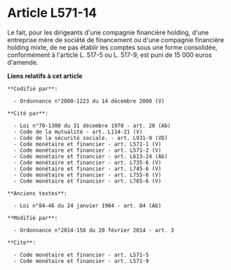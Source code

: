 # Article L571-14

Le fait, pour les dirigeants d'une compagnie          financière holding, d'une entreprise mère de société de financement ou
d'une compagnie financière holding mixte, de ne pas établir les comptes sous une forme consolidée, conformément à l'article
L. 517-5 ou L. 517-9, est puni de 15 000 euros d'amende.

**Liens relatifs à cet article**

	**Codifié par**:

	  - Ordonnance n°2000-1223 du 14 décembre 2000 (V)

	**Cité par**:

	  - Loi n°70-1300 du 31 décembre 1970 - art. 20 (Ab)
	  - Code de la mutualité - art. L114-21 (V)
	  - Code de la sécurité sociale. - art. L931-9 (VD)
	  - Code monétaire et financier - art. L571-1 (V)
	  - Code monétaire et financier - art. L571-2 (V)
	  - Code monétaire et financier - art. L613-24 (Ab)
	  - Code monétaire et financier - art. L735-6 (V)
	  - Code monétaire et financier - art. L745-6 (V)
	  - Code monétaire et financier - art. L755-6 (V)
	  - Code monétaire et financier - art. L765-6 (V)

	**Anciens textes**:

	  - Loi n°84-46 du 24 janvier 1984 - art. 84 (Ab)

	**Modifié par**:

	  - Ordonnance n°2014-158 du 20 février 2014 - art. 3

	**Cite**:

	  - Code monétaire et financier - art. L571-5
	  - Code monétaire et financier - art. L571-9
